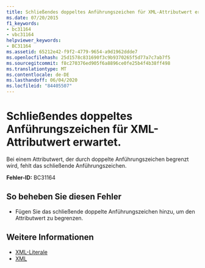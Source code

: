 ```yaml
---
title: Schließendes doppeltes Anführungszeichen für XML-Attributwert erwartet.
ms.date: 07/20/2015
f1_keywords:
- bc31164
- vbc31164
helpviewer_keywords:
- BC31164
ms.assetid: 65212e42-f9f2-4779-9654-a9d1962ddde7
ms.openlocfilehash: 25d1578c831690f3c9b9370265f5d77a7c7ab7f5
ms.sourcegitcommit: f8c270376ed905f6a8896ce0fe25b4f4b38ff498
ms.translationtype: MT
ms.contentlocale: de-DE
ms.lasthandoff: 06/04/2020
ms.locfileid: "84405507"
---
```

# <a name="expected-matching-closing-double-quote-for-xml-attribute-value"></a>Schließendes doppeltes Anführungszeichen für XML-Attributwert erwartet.
Bei einem Attributwert, der durch doppelte Anführungszeichen begrenzt wird, fehlt das schließende Anführungszeichen.  
  
 **Fehler-ID:** BC31164  
  
## <a name="to-correct-this-error"></a>So beheben Sie diesen Fehler  
  
- Fügen Sie das schließende doppelte Anführungszeichen hinzu, um den Attributwert zu begrenzen.  
  
## <a name="see-also"></a>Weitere Informationen

- [XML-Literale](../language-reference/xml-literals/index.md)
- [XML](../programming-guide/language-features/xml/index.md)
